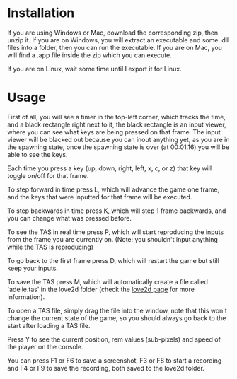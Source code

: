 # Installation
If you are using Windows or Mac, download the corresponding zip, then unzip it.
If you are on Windows, you will extract an executable and some .dll files into a folder, then you can run the executable.
If you are on Mac, you will find a .app file inside the zip which you can execute.

If you are on Linux, wait some time until I export it for Linux.

# Usage
First of all, you will see a timer in the top-left corner, which tracks the time, and a black rectangle right next to it, the black rectangle is an input viewer, where you can see what keys are being pressed on that frame. The input viewer will be blacked out because you can inout anything yet, as you are in the spawning state, once the spawning state is over (at 00:01.16) you will be able to see the keys.

Each time you press a key (up, down, right, left, x, c, or z) that key will toggle on/off for that frame.

To step forward in time press L, which will advance the game one frame, and the keys that were inputted for that frame will be executed.

To step backwards in time press K, which will step 1 frame backwards, and you can change what was pressed before.

To see the TAS in real time press P, which will start reproducing the inputs from the frame you are currently on. (Note: you shouldn't input anything while the TAS is reproducing)

To go back to the first frame press D, which will restart the game but still keep your inputs.

To save the TAS press M, which will automatically create a file called 'adelie.tas' in the love2d folder (check the [love2d page](https://love2d.org/wiki/love.filesystem) for more information).

To open a TAS file, simply drag the file into the window, note that this won't change the current state of the game, so you should always go back to the start after loading a TAS file.

Press Y to see the current position, rem values (sub-pixels) and speed of the player on the console.

You can press F1 or F6 to save a screenshot, F3 or F8 to start a recording and F4 or F9 to save the recording, both saved to the love2d folder.
